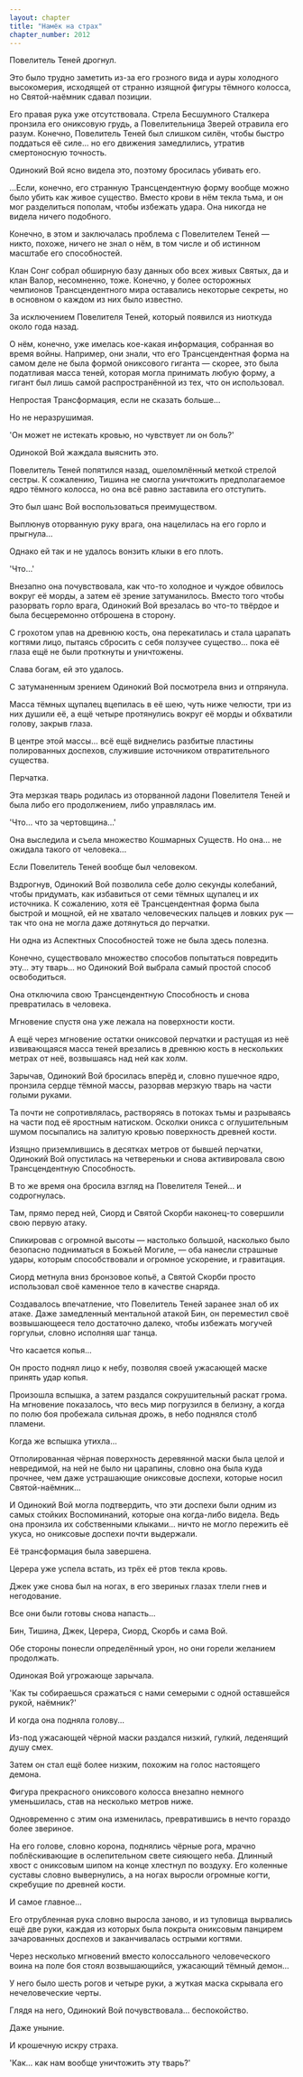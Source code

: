 ```yaml
---
layout: chapter
title: "Намёк на страх"
chapter_number: 2012
---
```




Повелитель Теней дрогнул.

Это было трудно заметить из-за его грозного вида и ауры холодного высокомерия, исходящей от странно изящной фигуры тёмного колосса, но Святой-наёмник сдавал позиции.

Его правая рука уже отсутствовала. Стрела Бесшумного Сталкера пронзила его ониксовую грудь, а Повелительница Зверей отравила его разум. Конечно, Повелитель Теней был слишком силён, чтобы быстро поддаться её силе... но его движения замедлились, утратив смертоносную точность.

Одинокий Вой ясно видела это, поэтому бросилась убивать его.

...Если, конечно, его странную Трансцендентную форму вообще можно было убить как живое существо. Вместо крови в нём текла тьма, и он мог разделиться пополам, чтобы избежать удара. Она никогда не видела ничего подобного.

Конечно, в этом и заключалась проблема с Повелителем Теней — никто, похоже, ничего не знал о нём, в том числе и об истинном масштабе его способностей.

Клан Сонг собрал обширную базу данных обо всех живых Святых, да и клан Валор, несомненно, тоже. Конечно, у более осторожных чемпионов Трансцендентного мира оставались некоторые секреты, но в основном о каждом из них было известно.

За исключением Повелителя Теней, который появился из ниоткуда около года назад.

О нём, конечно, уже имелась кое-какая информация, собранная во время войны. Например, они знали, что его Трансцендентная форма на самом деле не была формой ониксового гиганта — скорее, это была податливая масса теней, которая могла принимать любую форму, а гигант был лишь самой распространённой из тех, что он использовал.

Непростая Трансформация, если не сказать больше...

Но не неразрушимая.

'Он может не истекать кровью, но чувствует ли он боль?'

Одинокой Вой жаждала выяснить это.

Повелитель Теней попятился назад, ошеломлённый меткой стрелой сестры. К сожалению, Тишина не смогла уничтожить предполагаемое ядро тёмного колосса, но она всё равно заставила его отступить.

Это был шанс Вой воспользоваться преимуществом.

Выплюнув оторванную руку врага, она нацелилась на его горло и прыгнула...

Однако ей так и не удалось вонзить клыки в его плоть.

'Что...'

Внезапно она почувствовала, как что-то холодное и чуждое обвилось вокруг её морды, а затем её зрение затуманилось. Вместо того чтобы разорвать горло врага, Одинокий Вой врезалась во что-то твёрдое и была бесцеремонно отброшена в сторону.

С грохотом упав на древнюю кость, она перекатилась и стала царапать когтями лицо, пытаясь сбросить с себя ползучее существо... пока её глаза ещё не были проткнуты и уничтожены.

Слава богам, ей это удалось.

С затуманенным зрением Одинокий Вой посмотрела вниз и отпрянула.

Масса тёмных щупалец вцепилась в её шею, чуть ниже челюсти, три из них душили её, а ещё четыре протянулись вокруг её морды и обхватили голову, закрыв глаза.

В центре этой массы... всё ещё виднелись разбитые пластины полированных доспехов, служившие источником отвратительного существа.

Перчатка.

Эта мерзкая тварь родилась из оторванной ладони Повелителя Теней и была либо его продолжением, либо управлялась им.

'Что... что за чертовщина...'

Она выследила и съела множество Кошмарных Существ. Но она… не ожидала такого от человека...

Если Повелитель Теней вообще был человеком.

Вздрогнув, Одинокий Вой позволила себе долю секунды колебаний, чтобы придумать, как избавиться от семи тёмных щупалец и их источника. К сожалению, хотя её Трансцендентная форма была быстрой и мощной, ей не хватало человеческих пальцев и ловких рук — так что она не могла даже дотянуться до перчатки.

Ни одна из Аспектных Способностей тоже не была здесь полезна.

Конечно, существовало множество способов попытаться повредить эту... эту тварь... но Одинокий Вой выбрала самый простой способ освободиться.

Она отключила свою Трансцендентную Способность и снова превратилась в человека.

Мгновение спустя она уже лежала на поверхности кости.

А ещё через мгновение остатки ониксовой перчатки и растущая из неё извивающаяся масса теней врезались в древнюю кость в нескольких метрах от неё, возвышаясь над ней как холм.

Зарычав, Одинокий Вой бросилась вперёд и, словно пушечное ядро, пронзила сердце тёмной массы, разорвав мерзкую тварь на части голыми руками.

Та почти не сопротивлялась, растворяясь в потоках тьмы и разрываясь на части под её яростным натиском. Осколки оникса с оглушительным шумом посыпались на залитую кровью поверхность древней кости.

Изящно приземлившись в десятках метров от бывшей перчатки, Одинокий Вой опустилась на четвереньки и снова активировала свою Трансцендентную Способность.

В то же время она бросила взгляд на Повелителя Теней... и содрогнулась.

Там, прямо перед ней, Сиорд и Святой Скорби наконец-то совершили свою первую атаку.

Спикировав с огромной высоты — настолько большой, насколько было безопасно подниматься в Божьей Могиле, — оба нанесли страшные удары, которым способствовали и огромное ускорение, и гравитация.

Сиорд метнула вниз бронзовое копьё, а Святой Скорби просто использовал своё каменное тело в качестве снаряда.

Создавалось впечатление, что Повелитель Теней заранее знал об их атаке. Даже замедленный ментальной атакой Бин, он переместил своё возвышающееся тело достаточно далеко, чтобы избежать могучей горгульи, словно исполняя шаг танца.

Что касается копья...

Он просто поднял лицо к небу, позволяя своей ужасающей маске принять удар копья.

Произошла вспышка, а затем раздался сокрушительный раскат грома. На мгновение показалось, что весь мир погрузился в белизну, а когда по полю боя пробежала сильная дрожь, в небо поднялся столб пламени.

Когда же вспышка утихла...

Отполированная чёрная поверхность деревянной маски была целой и невредимой, на ней не было ни царапины, словно она была куда прочнее, чем даже устрашающие ониксовые доспехи, которые носил Святой-наёмник...

И Одинокий Вой могла подтвердить, что эти доспехи были одним из самых стойких Воспоминаний, которые она когда-либо видела. Ведь она пронзила их собственными клыками... ничто не могло пережить её укуса, но ониксовые доспехи почти выдержали.

Её трансформация была завершена.

Церера уже успела встать, из трёх её ртов текла кровь.

Джек уже снова был на ногах, в его звериных глазах тлели гнев и негодование.

Все они были готовы снова напасть...

Бин, Тишина, Джек, Церера, Сиорд, Скорбь и сама Вой.

Обе стороны понесли определённый урон, но они горели желанием продолжать.

Одинокая Вой угрожающе зарычала.

'Как ты собираешься сражаться с нами семерыми с одной оставшейся рукой, наёмник?'

И когда она подняла голову...

Из-под ужасающей чёрной маски раздался низкий, гулкий, леденящий душу смех.

Затем он стал ещё более низким, похожим на голос настоящего демона.

Фигура прекрасного ониксового колосса внезапно немного уменьшилась, став на несколько метров ниже.

Одновременно с этим она изменилась, превратившись в нечто гораздо более звериное.

На его голове, словно корона, поднялись чёрные рога, мрачно поблёскивающие в ослепительном свете сияющего неба. Длинный хвост с ониксовым шипом на конце хлестнул по воздуху. Его коленные суставы словно вывернулись, а на ногах выросли огромные когти, скребущие по древней кости.

И самое главное...

Его отрубленная рука словно выросла заново, и из туловища вырвались ещё две руки, каждая из которых была покрыта ониксовым панцирем зачарованных доспехов и заканчивалась острыми когтями.

Через несколько мгновений вместо колоссального человеческого воина на поле боя стоял возвышающийся, ужасающий тёмный демон...

У него было шесть рогов и четыре руки, а жуткая маска скрывала его нечеловеческие черты.

Глядя на него, Одинокий Вой почувствовала... беспокойство.

Даже уныние.

И крошечную искру страха.

'Как... как нам вообще уничтожить эту тварь?'

